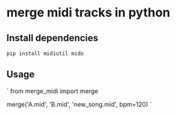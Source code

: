 # merge midi tracks in python

## Install dependencies
`
pip install midiutil mido
`

## Usage
`
from merge_midi import merge  
    
merge('A.mid', 'B.mid', 'new_song.mid', bpm=120)
`
